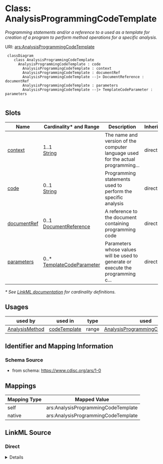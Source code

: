 # Class: AnalysisProgrammingCodeTemplate

_Programming statements and/or a reference to a used as a template for creation of a program to perform method operations for a specific analysis._




URI: [ars:AnalysisProgrammingCodeTemplate](https://www.cdisc.org/ars/1-0/AnalysisProgrammingCodeTemplate)




```mermaid
 classDiagram
    class AnalysisProgrammingCodeTemplate
      AnalysisProgrammingCodeTemplate : code
        AnalysisProgrammingCodeTemplate : context
        AnalysisProgrammingCodeTemplate : documentRef
        AnalysisProgrammingCodeTemplate --|> DocumentReference : documentRef
        AnalysisProgrammingCodeTemplate : parameters
        AnalysisProgrammingCodeTemplate --|> TemplateCodeParameter : parameters
        
```


<!-- no inheritance hierarchy -->


## Slots

| Name | Cardinality* and Range | Description | Inheritance |
| ---  | --- | --- | --- |
| [context](context.md) | 1..1 <br/> [String](String.md) | The name and version of the computer language used for the actual programming... | direct |
| [code](code.md) | 0..1 <br/> [String](String.md) | Programming statements used to perform the specific analysis | direct |
| [documentRef](documentRef.md) | 0..1 <br/> [DocumentReference](DocumentReference.md) | A reference to the document containing programming code | direct |
| [parameters](parameters.md) | 0..* <br/> [TemplateCodeParameter](TemplateCodeParameter.md) | Parameters whose values will be used to generate or execute the programming c... | direct |

_* See [LinkML documentation](https://linkml.io/linkml/schemas/slots.html#slot-cardinality) for cardinality definitions._




## Usages

| used by | used in | type | used |
| ---  | --- | --- | --- |
| [AnalysisMethod](AnalysisMethod.md) | [codeTemplate](codeTemplate.md) | range | [AnalysisProgrammingCodeTemplate](AnalysisProgrammingCodeTemplate.md) |






## Identifier and Mapping Information







### Schema Source


* from schema: https://www.cdisc.org/ars/1-0





## Mappings

| Mapping Type | Mapped Value |
| ---  | ---  |
| self | ars:AnalysisProgrammingCodeTemplate |
| native | ars:AnalysisProgrammingCodeTemplate |





## LinkML Source

<!-- TODO: investigate https://stackoverflow.com/questions/37606292/how-to-create-tabbed-code-blocks-in-mkdocs-or-sphinx -->

### Direct

<details>
```yaml
name: AnalysisProgrammingCodeTemplate
description: Programming statements and/or a reference to a used as a template for
  creation of a program to perform method operations for a specific analysis.
from_schema: https://www.cdisc.org/ars/1-0
rank: 1000
slots:
- context
- code
- documentRef
- parameters
slot_usage:
  parameters:
    name: parameters
    description: Parameters whose values will be used to generate or execute the programming
      code for a specific analysis.
    domain_of:
    - AnalysisProgrammingCodeTemplate
    - AnalysisOutputProgrammingCode
    range: TemplateCodeParameter

```
</details>

### Induced

<details>
```yaml
name: AnalysisProgrammingCodeTemplate
description: Programming statements and/or a reference to a used as a template for
  creation of a program to perform method operations for a specific analysis.
from_schema: https://www.cdisc.org/ars/1-0
rank: 1000
slot_usage:
  parameters:
    name: parameters
    description: Parameters whose values will be used to generate or execute the programming
      code for a specific analysis.
    domain_of:
    - AnalysisProgrammingCodeTemplate
    - AnalysisOutputProgrammingCode
    range: TemplateCodeParameter
attributes:
  context:
    name: context
    description: The name and version of the computer language used for the actual
      programming statements provided.
    examples:
    - value: SAS Version 9.4
    from_schema: https://www.cdisc.org/ars/1-0
    rank: 1000
    alias: context
    owner: AnalysisProgrammingCodeTemplate
    domain_of:
    - AnalysisProgrammingCodeTemplate
    - AnalysisOutputProgrammingCode
    range: string
    required: true
  code:
    name: code
    description: Programming statements used to perform the specific analysis.
    from_schema: https://www.cdisc.org/ars/1-0
    rank: 1000
    alias: code
    owner: AnalysisProgrammingCodeTemplate
    domain_of:
    - AnalysisProgrammingCodeTemplate
    - AnalysisOutputProgrammingCode
    range: string
  documentRef:
    name: documentRef
    description: A reference to the document containing programming code.
    from_schema: https://www.cdisc.org/ars/1-0
    rank: 1000
    multivalued: false
    alias: documentRef
    owner: AnalysisProgrammingCodeTemplate
    domain_of:
    - AnalysisProgrammingCodeTemplate
    - AnalysisOutputProgrammingCode
    range: DocumentReference
    inlined: true
    inlined_as_list: true
  parameters:
    name: parameters
    description: Parameters whose values will be used to generate or execute the programming
      code for a specific analysis.
    from_schema: https://www.cdisc.org/ars/1-0
    rank: 1000
    multivalued: true
    alias: parameters
    owner: AnalysisProgrammingCodeTemplate
    domain_of:
    - AnalysisProgrammingCodeTemplate
    - AnalysisOutputProgrammingCode
    range: TemplateCodeParameter
    inlined: true
    inlined_as_list: true

```
</details>